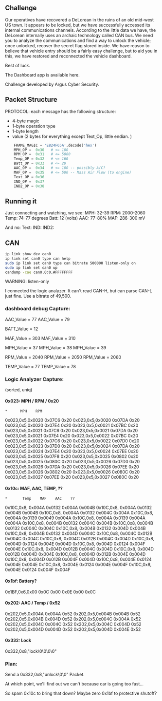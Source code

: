 
## Challenge
Our operatives have recovered a DeLorean in the ruins of an old mid-west US
town. It appears to be locked, but we have successfully accessed its internal
communications channels. According to the little data we have, the DeLorean
internally uses an archaic technology called CAN bus. We need you to analyze
the communications and find a way to unlock the vehicle; once unlocked, recover
the secret flag stored inside. We have reason to believe that vehicle entry
should be a fairly easy challenge, but to aid you in this, we have restored and
reconnected the vehicle dashboard.

Best of luck.

The Dashboard app is available here.

Challenge developed by Argus Cyber Security.

## Packet Structure
PROTOCOL: each message has the following structure:
- 4-byte magic
- 1-byte operation type
- 1-byte length
- value (2 bytes for everything except Text_Op, little endian. )

```python
	FRAME_MAGIC = 'E824F65A'.decode('hex')
	MPH_OP =  0x30   # <= 100
	RPM_OP =  0x31   # <= 5000
	Temp_OP = 0x32   # <= 160
	Batt_OP = 0x33   # <= 20
	AAC_OP =  0x34   # <= 100 -- possibly A/C?
	MAF_OP =  0x35   # <= 500 -- Mass Air Flow (to engine)
 	Text_OP = 0x36
	IND_OP =  0x37
	IND2_OP = 0x38
```

## Running it
Just connecting and watching, we see:
	MPH: 32-39
	RPM: 2000-2060
	Temp: 74-77 degrees
	Batt: 12 (volts)
	AAC: 77-80%
	MAF: 286-300 mV

And no:
	Text: 
	IND:
	IND2:

## CAN
```sh
ip link show dev can0
ip link set can0 type can help
sudo ip link set can0 type can bitrate 500000 listen-only on
sudo ip link set can0 up
candump -cae can0,0:0,#FFFFFFFF
```

WARNING: listen-only

I connected the logic analyzer. It can't read CAN-H, but can parse CAN-L just fine.
Use a bitrate of 49,500.

### dashboard debug Capture:
AAC_Value = 77
AAC_Value = 79

BATT_Value = 12

MAF_Value = 303
MAF_Value = 310

MPH_Value = 37
MPH_Value = 38
MPH_Value = 39

RPM_Value = 2040
RPM_Value = 2050
RPM_Value = 2060

TEMP_Value = 77
TEMP_Value = 78

### Logic Analyzer Capture:
(sorted, uniq)

#### 0x023: MPH / RPM / 0x20
	*      MPH    RPM
0x023,0x5,0x0020 0x07C6 0x20
0x023,0x5,0x0020 0x07DA 0x20
0x023,0x5,0x0020 0x07E4 0x20
0x023,0x5,0x0021 0x07BC 0x20
0x023,0x5,0x0021 0x07C6 0x20
0x023,0x5,0x0021 0x07DA 0x20
0x023,0x5,0x0021 0x07E4 0x20
0x023,0x5,0x0022 0x07BC 0x20
0x023,0x5,0x0022 0x07C6 0x20
0x023,0x5,0x0022 0x07D0 0x20
0x023,0x5,0x0023 0x07D0 0x20
0x023,0x5,0x0024 0x07DA 0x20
0x023,0x5,0x0024 0x07E4 0x20
0x023,0x5,0x0024 0x07EE 0x20
0x023,0x5,0x0025 0x07F8 0x20
0x023,0x5,0x0025 0x0802 0x20
0x023,0x5,0x0025 0x080C 0x20
0x023,0x5,0x0026 0x07D0 0x20
0x023,0x5,0x0026 0x07DA 0x20
0x023,0x5,0x0026 0x07EE 0x20
0x023,0x5,0x0026 0x0802 0x20
0x023,0x5,0x0026 0x080C 0x20
0x023,0x5,0x0027 0x07EE 0x20
0x023,0x5,0x0027 0x080C 0x20

#### 0x10c: MAF, AAC, TEMP, ??
	*       Temp    MAF    AAC    ??
0x10C,0x8, 0x004A 0x0132 0x004A 0x004B
0x10C,0x8, 0x004A 0x0132 0x004B 0x004B
0x10C,0x8, 0x004A 0x0132 0x004C 0x004A
0x10C,0x8, 0x004A 0x0139 0x0049 0x004A
0x10C,0x8, 0x004A 0x0139 0x004A 0x004A
0x10C,0x8, 0x004B 0x0132 0x004C 0x004B
0x10C,0x8, 0x004B 0x0132 0x004C 0x004C
0x10C,0x8, 0x004B 0x0132 0x004D 0x004B
0x10C,0x8, 0x004B 0x0132 0x004D 0x004C
0x10C,0x8, 0x004C 0x012B 0x004C 0x004C
0x10C,0x8, 0x004C 0x012B 0x004C 0x004D
0x10C,0x8, 0x004D 0x0124 0x004E 0x004D
0x10C,0x8, 0x004D 0x0124 0x004F 0x004E
0x10C,0x8, 0x004D 0x012B 0x004C 0x004D
0x10C,0x8, 0x004D 0x012B 0x004D 0x004E
0x10C,0x8, 0x004D 0x012B 0x004E 0x004D
0x10C,0x8, 0x004D 0x012B 0x004F 0x004D
0x10C,0x8, 0x004E 0x0124 0x004E 0x004E
0x10C,0x8, 0x004E 0x0124 0x004E 0x004F
0x10C,0x8, 0x004E 0x0124 0x004F 0x004F

#### 0x1bf: Battery?
0x1BF,0x6,0x00 0x0C 0x00 0x0E 0x00 0x0C

#### 0x202: AAC / Temp / 0x52
0x202,0x5,0x004A 0x004A 0x52
0x202,0x5,0x004B 0x004B 0x52
0x202,0x5,0x004B 0x004D 0x52
0x202,0x5,0x004C 0x004A 0x52
0x202,0x5,0x004C 0x004C 0x52
0x202,0x5,0x004C 0x004D 0x52
0x202,0x5,0x004D 0x004D 0x52
0x202,0x5,0x004D 0x004E 0x52

#### 0x332: Lock
0x332,0x8,"lock\0\0\0\0"

### Plan:
Send a 
	0x332,0x8,"unlock\0\0"
Packet.

At which point, we'll find out we can't because car is going too fast...

So spam 0x10c to bring that down?
Maybe zero 0x1bf to protective shutoff?



